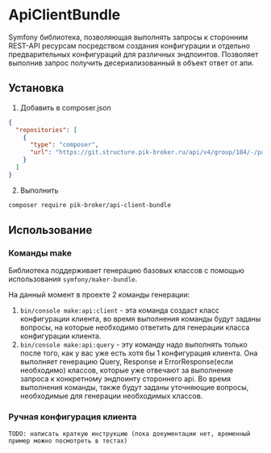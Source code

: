 # ApiClientBundle
Symfony библиотека, позволяющая выполнять запросы к сторонним REST-API ресурсам посредством создания конфигурации и
отдельно предварительных конфигураций для различных эндпоинтов. Позволяет выполнив запрос получить десериализованный в
объект ответ от апи.

## Установка
1. Добавить в composer.json
```json
{
  "repositories": [
    {
      "type": "composer",
      "url": "https://git.structure.pik-broker.ru/api/v4/group/184/-/packages/composer/packages.json"
    }
  ]
}
```
2. Выполнить
```bash
composer require pik-broker/api-client-bundle
```

## Использование

### Команды make
Библиотека поддерживает генерацию базовых классов с помощью использования `symfony/maker-bundle`.

На данный момент в проекте 2 команды генерации:
1. `bin/console make:api:client` - эта команда создаст класс конфигурации клиента, во время выполнения команды
будут заданы вопросы, на которые необходимо ответить для генерации класса конфигурации клиента.
2. `bin/console make:api:query` - эту команду надо выполнять только после того, как у вас уже есть хотя бы 1
конфигурация клиента. Она выполняет генерацию Query, Response и ErrorResponse(если необходимо) классов, которые уже
отвечают за выполнение запроса к конкретному эндпоинту стороннего api. Во время выполнения команды, также будут заданы
уточняющие вопросы, необходимые для генерации необходимых классов.

### Ручная конфигурация клиента 
`TODO: написать краткую инструкцию (пока документации нет, временный пример можно посмотреть в тестах)`
